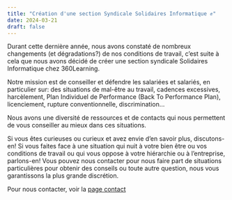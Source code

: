 ```yaml
---
title: "Création d'une section Syndicale Solidaires Informatique ✊"
date: 2024-03-21
draft: false
---
```


Durant cette dernière année, nous avons constaté de nombreux changements (et dégradations?) de nos conditions de travail, c’est suite à cela que nous avons décidé de créer une section syndicale Solidaires Informatique chez 360Learning.

Notre mission est de conseiller et défendre les salariées et salariés, en particulier sur: des situations de mal-être au travail, cadences excessives, harcèlement, Plan Individuel de Performance (Back To Performance Plan), licenciement, rupture conventionnelle, discrimination…

Nous avons une diversité de ressources et de contacts qui nous permettent de vous conseiller au mieux dans ces situations.

Si vous êtes curieuses ou curieux et avez envie d’en savoir plus, discutons-en!
Si vous faites face à une situation qui nuit à votre bien être ou vos conditions de travail ou qui vous oppose à votre hiérarchie ou à l’entreprise, parlons-en!
Vous pouvez nous contacter pour nous faire part de situations particulières pour obtenir des conseils ou toute autre question, nous vous garantissons la plus grande discrétion.

Pour nous contacter, voir la [page contact](/page/contact)
